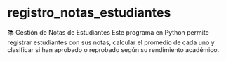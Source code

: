 # registro_notas_estudiantes
📚 Gestión de Notas de Estudiantes  Este programa en Python permite registrar estudiantes con sus notas, calcular el promedio de cada uno y clasificar si han aprobado o reprobado según su rendimiento académico.
